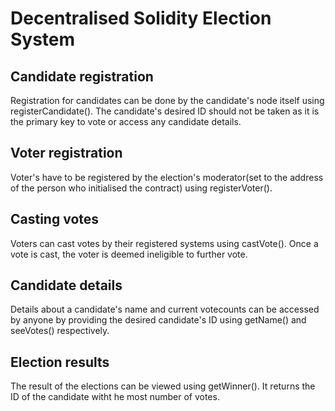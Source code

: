 # Decentralised Solidity Election System
## Candidate registration
Registration for candidates can be done by the candidate's node itself using registerCandidate(). The candidate's desired ID should not be taken as it is the primary key to vote or access any candidate details.
## Voter registration
Voter's have to be registered by the election's moderator(set to the address of the person who initialised the contract) using registerVoter().
## Casting votes
Voters can cast votes by their registered systems using castVote(). Once a vote is cast, the voter is deemed ineligible to further vote.
## Candidate details
Details about a candidate's name and current votecounts can be accessed by anyone by providing the desired candidate's ID using getName() and seeVotes() respectively.
## Election results
The result of the elections can be viewed using getWinner(). It returns the ID of the candidate witht he most number of votes.